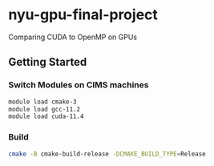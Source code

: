 # nyu-gpu-final-project

Comparing CUDA to OpenMP on GPUs

## Getting Started

### Switch Modules on CIMS machines

```bash
module load cmake-3
module load gcc-11.2
module load cuda-11.4
```

### Build

```bash
cmake -B cmake-build-release -DCMAKE_BUILD_TYPE=Release
```